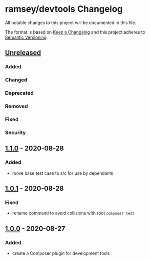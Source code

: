 # ramsey/devtools Changelog

All notable changes to this project will be documented in this file.

The format is based on [Keep a Changelog](http://keepachangelog.com/en/1.0.0/)
and this project adheres to [Semantic Versioning](http://semver.org/spec/v2.0.0.html).


## [Unreleased]

### Added

### Changed

### Deprecated

### Removed

### Fixed

### Security


## [1.1.0] - 2020-08-28

### Added

* move base test case to src for use by dependants


## [1.0.1] - 2020-08-28

### Fixed

* rename command to avoid collisions with root `composer test`


## [1.0.0] - 2020-08-27

### Added

* create a Composer plugin for development tools


[Unreleased]: https://github.com/ramsey/devtools/compare/1.1.0...HEAD
[1.1.0]: https://github.com/ramsey/devtools/compare/1.0.1...1.1.0
[1.0.1]: https://github.com/ramsey/devtools/compare/1.0.0...1.0.1
[1.0.0]: https://github.com/ramsey/devtools/commits/1.0.0

